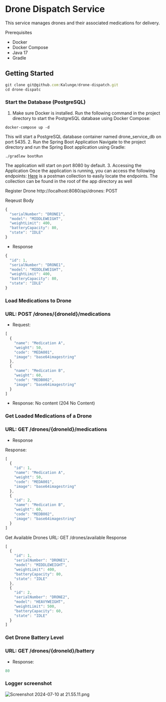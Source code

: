 # Drone Dispatch Service
This service manages drones and their associated medications for delivery.

Prerequisites
* Docker
* Docker Compose
* Java 17
* Gradle

## Getting Started

```js
git clone git@github.com:Kalunge/drone-dispatch.git
cd drone-dispatc
```

### Start the Database (PostgreSQL)
1. Make sure Docker is installed. Run the following command in the project directory to start the PostgreSQL database using Docker Compose:
```
docker-compose up -d
```
This will start a PostgreSQL database container named drone_service_db on port 5435.
2. Run the Spring Boot Application
Navigate to the project directory and run the Spring Boot application using Gradle:
```
./gradlew bootRun
```
The application will start on port 8080 by default.
3. Accessing the Application
Once the application is running, you can access the following endpoints:
[Here](https://github.com/Kalunge/drone-dispatch/blob/main/drone_service.postman_collection.json) is a postman collection to easily locate the endpoints. The collection can be found in the root of the app directory as well

Register Drone
http://localhost:8080/api/drones: POST 

Reqeust Body
```js
{
  "serialNumber": "DRONE1",
  "model": "MIDDLEWEIGHT",
  "weightLimit": 400,
  "batteryCapacity": 80,
  "state": "IDLE"
}

```

* Response

```js
{
  "id": 1,
  "serialNumber": "DRONE1",
  "model": "MIDDLEWEIGHT",
  "weightLimit": 400,
  "batteryCapacity": 80,
  "state": "IDLE"
}

```
### Load Medications to Drone
### URL: POST /drones/{droneId}/medications
* Request:
```js
[
  {
    "name": "Medication A",
    "weight": 50,
    "code": "MEDA001",
    "image": "base64imagestring"
  },
  {
    "name": "Medication B",
    "weight": 60,
    "code": "MEDB002",
    "image": "base64imagestring"
  }
]

```
* Response: No content (204 No Content)
###  Get Loaded Medications of a Drone
### URL: GET /drones/{droneId}/medications
* Response

Response:
```js
[
  {
    "id": 1,
    "name": "Medication A",
    "weight": 50,
    "code": "MEDA001",
    "image": "base64imagestring"
  },
  {
    "id": 2,
    "name": "Medication B",
    "weight": 60,
    "code": "MEDB002",
    "image": "base64imagestring"
  }
]

```


Get Available Drones
URL: GET /drones/available
Response

```js
[
  {
    "id": 1,
    "serialNumber": "DRONE1",
    "model": "MIDDLEWEIGHT",
    "weightLimit": 400,
    "batteryCapacity": 80,
    "state": "IDLE"
  },
  {
    "id": 2,
    "serialNumber": "DRONE2",
    "model": "HEAVYWEIGHT",
    "weightLimit": 500,
    "batteryCapacity": 60,
    "state": "IDLE"
  }
]

```

### Get Drone Battery Level
### URL: GET /drones/{droneId}/battery
* Response:
```js
80
```

### Logger screenshot
![Screenshot 2024-07-10 at 21.55.11.png](..%2F..%2FDesktop%2FScreenshot%202024-07-10%20at%2021.55.11.png)
